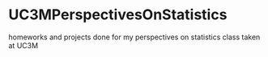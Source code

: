 # UC3MPerspectivesOnStatistics
homeworks and projects done for my perspectives on statistics class taken at UC3M
